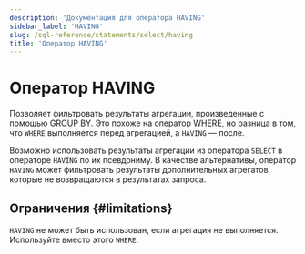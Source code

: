 ```yaml
---
description: 'Документация для оператора HAVING'
sidebar_label: 'HAVING'
slug: /sql-reference/statements/select/having
title: 'Оператор HAVING'
---
```



# Оператор HAVING

Позволяет фильтровать результаты агрегации, произведенные с помощью [GROUP BY](/sql-reference/statements/select/group-by). Это похоже на оператор [WHERE](../../../sql-reference/statements/select/where.md), но разница в том, что `WHERE` выполняется перед агрегацией, а `HAVING` — после.

Возможно использовать результаты агрегации из оператора `SELECT` в операторе `HAVING` по их псевдониму. В качестве альтернативы, оператор `HAVING` может фильтровать результаты дополнительных агрегатов, которые не возвращаются в результатах запроса.

## Ограничения {#limitations}

`HAVING` не может быть использован, если агрегация не выполняется. Используйте вместо этого `WHERE`.
